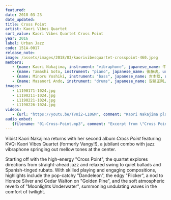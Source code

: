 ```yaml
---
featured: 
date: 2018-03-23
date_updated:
title: Cross Point
artist: Kaori Vibes Quartet
sort_value: Kaori Vibes Quartet Cross Point
year: 2016
label: Urban Jazz
code: 151A-0017
release_note: 
image: /assets/images/2018/03/kaorivibesquartet-crosspoint-460.jpeg
members:
   - {name: Kaori Nakajima, instrument: "vibraphone", japanese_name: 中島香里, url: "http://kaorin.jazzman.club/"}
   - {name: Tamashi Goto, instrument: "piano", japanese_name: 後藤魂, url: "https://ameblo.jp/jazzsoul-tamapi/"}
   - {name: Minoru Yoshiki, instrument: "bass", japanese_name: 吉木稔, url: "https://yoshikiminoru.com/"}
   - {name: Masanori Ando, instrument: "drums", japanese_name: 安藤正則, url: "http://www.andomasanori.com/"}
images:
   - L1190171-1024.jpg
   - L1190211-1024.jpg
   - L1190221-1024.jpg
   - L1190226-1024.jpg
videos: 
   - {url: "https://youtu.be/Tvni2-L10GM", comment: "Kaori Nakajima plays \"At That Room\", the final song on this album"}
audio_embed:
   {filename: "01-Cross-Point.mp3", comment: "Excerpt from \"Cross Point\", the first song on this album:"}
---
```

Vibist Kaori Nakajima returns with her second album *Cross Point* featuring KVQ: Kaori Vibes Quartet (formerly Vangy!!), a jubilant combo with jazz vibraphone springing out mellow tones at the center.

Starting off with the high-energy "Cross Point", the quartet explores directions from straight-ahead jazz and relaxed swing to quiet ballads and Spanish-tinged rubato. With skilled playing and engaging compositions, highlights include the pop-catchy "Dandeleon", the edgy "Flicker", a nod to Horace Silver and Cedar Walton on "Golden Pine", and the soft atmospheric reverb of "Moonlights Underwater", summoning undulating waves in the comfort of twilight.
